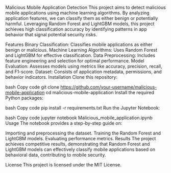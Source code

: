 Malicious Mobile Application Detection
This project aims to detect malicious mobile applications using machine learning algorithms. By analyzing application features, we can classify them as either benign or potentially harmful. Leveraging Random Forest and LightGBM models, this project achieves high classification accuracy by identifying patterns in app behavior that signal potential security risks.

Features
Binary Classification: Classifies mobile applications as either benign or malicious.
Machine Learning Algorithms: Uses Random Forest and LightGBM for effective classification.
Data Preprocessing: Includes feature engineering and selection for optimal performance.
Model Evaluation: Assesses models using metrics like accuracy, precision, recall, and F1-score.
Dataset: Consists of application metadata, permissions, and behavior indicators.
Installation
Clone this repository:

bash
Copy code
git clone https://github.com/your-username/malicious-mobile-application
cd malicious-mobile-application
Install the required Python packages:

bash
Copy code
pip install -r requirements.txt
Run the Jupyter Notebook:

bash
Copy code
jupyter notebook Malicious_mobile_application.ipynb
Usage
The notebook provides a step-by-step guide on:

Importing and preprocessing the dataset.
Training the Random Forest and LightGBM models.
Evaluating performance metrics.
Results
The project achieves competitive results, demonstrating that Random Forest and LightGBM models can effectively classify mobile applications based on behavioral data, contributing to mobile security.

License
This project is licensed under the MIT License.
